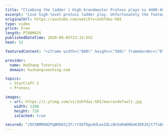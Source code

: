 ```yaml
---
title: "Climbing the ladder | High Grandmaster Protoss plays vs 4400-4800 players"
excerpt: "Live high-level protoss ladder play. Unfortunately the footage came out quite choppy at some points and I was considering just not posting today, but I will post it anyways in case a few of you want to watch still. I'm trying to figure out what the cause of the lag is and hopefully I can get some cleaner"
originalUrl: https://youtube.com/watch?v=2ohfdaz-hDI
type: video
price: Free
length: PT48M42S
publishedDateTime: 2020-09-05T23:15:55Z
heat: 52

featuredContent: "<iframe width=\"800\" height=\"500\" frameborder=\"0\" src=\"https://www.youtube.com/embed/2ohfdaz-hDI\" allow=\"accelerometer; autoplay; encrypted-media; gyroscope; picture-in-picture\" allowfullscreen></iframe>"

provider:
  name: HuShang Tutorials
  domain: hushangcoaching.com

topics:
  - StarCraft 2
  - Protoss

images:
  - url: https://i.ytimg.com/vi/2ohfdaz-hDI/maxresdefault.jpg
    width: 1280
    height: 720
    isCached: true

secured: "/DV3NMRKW2PqBKbO3jIF/rtSbfDgu4dLwxZdLc0nSeKmDNXoK3EK1Ojt7Ts0ANCJ2SZTPyLp5X5/rF/Wvotffv5Fltt1J263LHSazKoBNJi7dXTrvx5CRJ49uZULPTKpWy05TlsHdnCnonssiNhsP/1N16Bbi/slhMPGKqUCkjdf2Q0LJagEPcPEEAlW3kT2Xl+KY5hRoyRaMKsVOoyYIQb2EKiePE85Pp+CJuPbh5AKD6ynmNRBTcsuPmrKRsz7Jx/Xq5IHYcMBuZtAS2wHDa6kQ3zeYplflW6Mm9DVkw7++PHiTxpC6x2zixl23FuD92dXCDRtDA/mPxyna3SWsGo38FwUoQjVNkU+MjmF1RMQIgYPzhVWjRYmbdC6n3uFrwb0tIU5RiVH0b79qDxmkczdaJHpsmOgyv13cIvKYZg=;lOtzXcpr39dYLQPPDJh4NA=="
---
```


